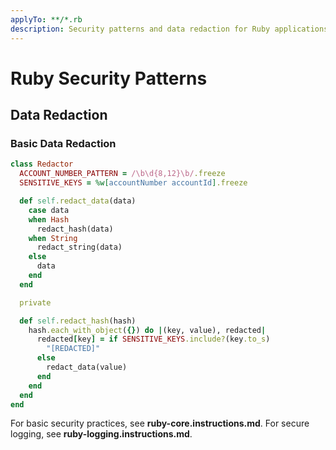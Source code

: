 ```yaml
---
applyTo: **/*.rb
description: Security patterns and data redaction for Ruby applications
---
```


# Ruby Security Patterns

## Data Redaction

### Basic Data Redaction
```ruby
class Redactor
  ACCOUNT_NUMBER_PATTERN = /\b\d{8,12}\b/.freeze
  SENSITIVE_KEYS = %w[accountNumber accountId].freeze

  def self.redact_data(data)
    case data
    when Hash
      redact_hash(data)
    when String
      redact_string(data)
    else
      data
    end
  end

  private

  def self.redact_hash(hash)
    hash.each_with_object({}) do |(key, value), redacted|
      redacted[key] = if SENSITIVE_KEYS.include?(key.to_s)
        "[REDACTED]"
      else
        redact_data(value)
      end
    end
  end
end
```

For basic security practices, see **ruby-core.instructions.md**. For secure logging, see **ruby-logging.instructions.md**.